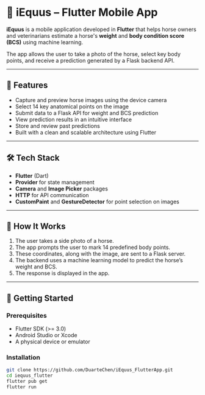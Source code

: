 
# 🐴 iEquus – Flutter Mobile App

**iEquus** is a mobile application developed in **Flutter** that helps horse owners and veterinarians estimate a horse's **weight** and **body condition score (BCS)** using machine learning.

The app allows the user to take a photo of the horse, select key body points, and receive a prediction generated by a Flask backend API.

---

## 📱 Features

- Capture and preview horse images using the device camera
- Select 14 key anatomical points on the image
- Submit data to a Flask API for weight and BCS prediction
- View prediction results in an intuitive interface
- Store and review past predictions
- Built with a clean and scalable architecture using Flutter

---

## 🛠️ Tech Stack

- **Flutter** (Dart)
- **Provider** for state management
- **Camera** and **Image Picker** packages
- **HTTP** for API communication
- **CustomPaint** and **GestureDetector** for point selection on images

---

## 📸 How It Works

1. The user takes a side photo of a horse.
2. The app prompts the user to mark 14 predefined body points.
3. These coordinates, along with the image, are sent to a Flask server.
4. The backend uses a machine learning model to predict the horse’s weight and BCS.
5. The response is displayed in the app.

---

## 🚀 Getting Started

### Prerequisites

- Flutter SDK (>= 3.0)
- Android Studio or Xcode
- A physical device or emulator

### Installation

```bash
git clone https://github.com/DuarteChen/iEquus_FlutterApp.git
cd iequus_flutter
flutter pub get
flutter run